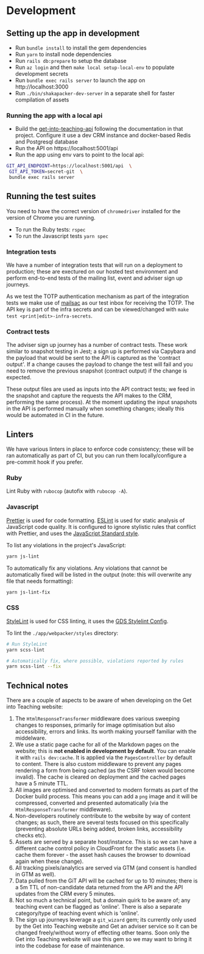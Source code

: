 # Development

## Setting up the app in development

* Run `bundle install` to install the gem dependencies
* Run `yarn` to install node dependencies
* Run `rails db:prepare` to setup the database
* Run `az login` and then `make local setup-local-env` to populate development secrets
* Run `bundle exec rails server` to launch the app on http://localhost:3000
* Run `./bin/shakapacker-dev-server` in a separate shell for faster compilation of assets

### Running the app with a local api

* Build the [get-into-teaching-api](https://github.com/DFE-Digital/get-into-teaching-api) following the documentation in that project. Configure it use a dev CRM instance and docker-based Redis and Postgresql database
* Run the API on https://localhost:5001/api
* Run the app using env vars to point to the local api:
```bash
GIT_API_ENDPOINT=https://localhost:5001/api  \
 GIT_API_TOKEN=secret-git  \
 bundle exec rails server
```

## Running the test suites

You need to have the correct version of `chromedriver` installed for the version of Chrome you are running.

* To run the Ruby tests: `rspec`
* To run the Javascript tests `yarn spec`

### Integration tests

We have a number of integration tests that will run on a deployment to production; these are exectured on our hosted test environment and perform end-to-end tests of the mailing list, event and adviser sign up journeys.

As we test the TOTP authentication mechanism as part of the integration tests we make use of [mailsac](https://mailsac.com/) as our test inbox for receiving the TOTP. The API key is part of the infra secrets and can be viewed/changed with `make test <print|edit>-infra-secrets`.

### Contract tests

The adviser sign up journey has a number of contract tests. These work similar to snapshot testing in Jest; a sign up is performed via Capybara and the payload that would be sent to the API is captured as the 'contract output'. If a change causes the payload to change the test will fail and you need to remove the previous snapshot (contract output) if the change is expected.

These output files are used as inputs into the API contract tests; we feed in the snapshot and capture the requests the API makes to the CRM, performing the same process). At the moment updating the input snapshots in the API is performed manually when something changes; ideally this would be automated in CI in the future.

## Linters

We have various linters in place to enforce code consistency; these will be ran automatically as part of CI, but you can run them locally/configure a pre-commit hook if you prefer.

### Ruby

Lint Ruby with `rubocop` (autofix with `rubocop -A`).

### Javascript

[Prettier](https://prettier.io/) is used for code formatting. [ESLint](https://eslint.org/) is used for static analysis of JavaScript code quality. It is configured to ignore stylistic rules that conflict with Prettier, and uses the [JavaScript Standard style](https://standardjs.com/).

To list any violations in the project's JavaScript:

```bash
yarn js-lint
```

To automatically fix any violations. Any violations that cannot be automatically fixed will be listed in the output (note: this will overwrite any file that needs formatting):

```bash
yarn js-lint-fix
```

### CSS

[StyleLint](https://stylelint.io/) is used for CSS linting, it uses the [GDS Stylelint Config](https://github.com/alphagov/stylelint-config-gds).

To lint the `./app/webpacker/styles` directory:

```bash
# Run StyleLint
yarn scss-lint

# Automatically fix, where possible, violations reported by rules
yarn scss-lint --fix
```

## Technical notes

There are a couple of aspects to be aware of when developing on the Get into Teaching website:

1. The `HtmlResponseTransformer` middleware does various sweeping changes to responses, primarily for image optimisation but also accessibility, errors and links. Its worth making yourself familiar with the middelware.
1. We use a static page cache for all of the Markdown pages on the website; this is **not enabled in development by default**. You can enable it with `rails dev:cache`. It is applied via the `PagesController` by default to content. There is also custom middleware to prevent any pages rendering a form from being cached (as the CSRF token would become invalid). The cache is cleared on deployment and the cached pages have a 5 minute TTL.
1. All images are optimised and converted to modern formats as part of the Docker build process. This means you can add a `png` image and it will be compressed, converted and presented automatically (via the `HtmlResponseTransformer` middleware).
1. Non-developers routinely contribute to the website by way of content changes; as such, there are several tests focused on this specifically (preventing absolute URLs being added, broken links, accessibility checks etc).
1. Assets are served by a separate host/instance. This is so we can have a different cache control policy in CloudFront for the static assets (i.e. cache them forever - the asset hash causes the browser to download again when these change).
1. All tracking pixels/analytics are served via GTM (and consent is handled in GTM as well).
1. Data pulled from the GiT API will be cached for up to 10 minutes; there is a 5m TTL of non-candidate data returned from the API and the API updates from the CRM every 5 minutes.
1. Not so much a technical point, but a domain quirk to be aware of; any teaching event can be flagged as 'online'. There is also a separate category/type of teaching event which is 'online'.
1. The sign up journeys leverage a `git_wizard` gem; its currently only used by the Get into Teaching website and Get an adviser service so it can be changed freely/without worry of effecting other teams. Soon only the Get into Teaching website will use this gem so we may want to bring it into the codebase for ease of maintenance.
